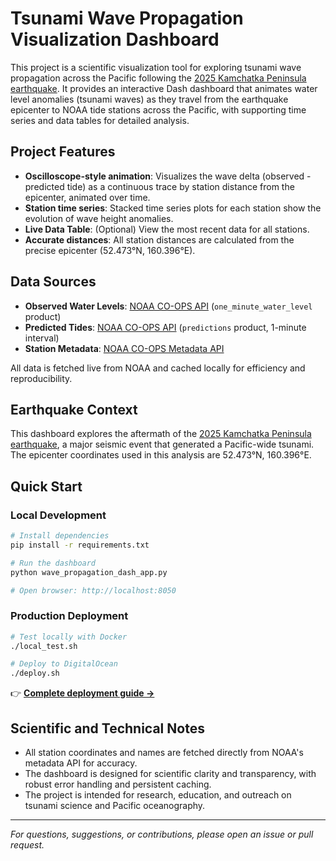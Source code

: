 # Tsunami Wave Propagation Visualization Dashboard

This project is a scientific visualization tool for exploring tsunami wave propagation across the Pacific following the [2025 Kamchatka Peninsula earthquake](https://en.wikipedia.org/wiki/2025_Kamchatka_Peninsula_earthquake). It provides an interactive Dash dashboard that animates water level anomalies (tsunami waves) as they travel from the earthquake epicenter to NOAA tide stations across the Pacific, with supporting time series and data tables for detailed analysis.

## Project Features
- **Oscilloscope-style animation**: Visualizes the wave delta (observed - predicted tide) as a continuous trace by station distance from the epicenter, animated over time.
- **Station time series**: Stacked time series plots for each station show the evolution of wave height anomalies.
- **Live Data Table**: (Optional) View the most recent data for all stations.
- **Accurate distances**: All station distances are calculated from the precise epicenter (52.473°N, 160.396°E).

## Data Sources
- **Observed Water Levels**: [NOAA CO-OPS API](https://api.tidesandcurrents.noaa.gov/api/prod/) (`one_minute_water_level` product)
- **Predicted Tides**: [NOAA CO-OPS API](https://api.tidesandcurrents.noaa.gov/api/prod/) (`predictions` product, 1-minute interval)
- **Station Metadata**: [NOAA CO-OPS Metadata API](https://api.tidesandcurrents.noaa.gov/mdapi/prod/)

All data is fetched live from NOAA and cached locally for efficiency and reproducibility.

## Earthquake Context
This dashboard explores the aftermath of the [2025 Kamchatka Peninsula earthquake](https://en.wikipedia.org/wiki/2025_Kamchatka_Peninsula_earthquake), a major seismic event that generated a Pacific-wide tsunami. The epicenter coordinates used in this analysis are 52.473°N, 160.396°E.

## Quick Start

### Local Development
```bash
# Install dependencies
pip install -r requirements.txt

# Run the dashboard
python wave_propagation_dash_app.py

# Open browser: http://localhost:8050
```

### Production Deployment
```bash
# Test locally with Docker
./local_test.sh

# Deploy to DigitalOcean
./deploy.sh
```

👉 **[Complete deployment guide →](DEPLOYMENT.md)**

## Scientific and Technical Notes
- All station coordinates and names are fetched directly from NOAA's metadata API for accuracy.
- The dashboard is designed for scientific clarity and transparency, with robust error handling and persistent caching.
- The project is intended for research, education, and outreach on tsunami science and Pacific oceanography.

---

*For questions, suggestions, or contributions, please open an issue or pull request.*
